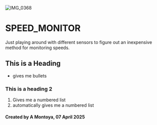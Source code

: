 ![IMG_0368](https://github.com/user-attachments/assets/45647879-e2a8-456c-9815-476c1fc90e9a)
# SPEED_MONITOR
Just playing around with different sensors to figure out an inexpensive method for monitoring speeds.

## This is a Heading

* gives me bullets

### This is a heading 2

1. Gives me a numbered list
2. automatically gives me a numbered list


#### Created by A Montoya, 07 April 2025
